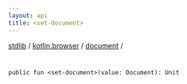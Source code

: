 ```yaml
---
layout: api
title: <set-document>
---
```

[stdlib](../../index.md) / [kotlin.browser](../index.md) / [document](index.md) / [<set-document>](_set-document_.md)

# <set-document>

```
public fun <set-document>(value: Document): Unit
```
